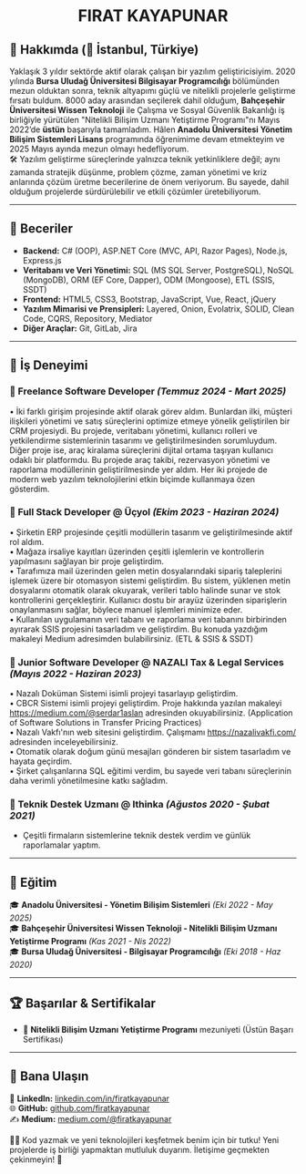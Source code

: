 # <h1 align="center">FIRAT KAYAPUNAR</h1>

## 🚀 Hakkımda (📍 İstanbul, Türkiye)

Yaklaşık 3 yıldır sektörde aktif olarak çalışan bir yazılım geliştiricisiyim. 2020 yılında **Bursa Uludağ Üniversitesi Bilgisayar
Programcılığı** bölümünden mezun olduktan sonra, teknik altyapımı güçlü ve nitelikli projelerle geliştirme
fırsatı buldum. 8000 aday arasından seçilerek dahil olduğum, **Bahçeşehir Üniversitesi Wissen Teknoloji** ile Çalışma
ve Sosyal Güvenlik Bakanlığı iş birliğiyle yürütülen "Nitelikli Bilişim Uzmanı Yetiştirme Programı"nı Mayıs 2022’de
**üstün** başarıyla tamamladım. Hâlen **Anadolu Üniversitesi Yönetim Bilişim Sistemleri Lisans** programında öğrenimime devam etmekteyim ve 2025 Mayıs ayında mezun olmayı hedefliyorum.  <br>
🛠️ Yazılım geliştirme süreçlerinde yalnızca teknik yetkinliklere değil; aynı zamanda stratejik düşünme, problem çözme, zaman yönetimi ve kriz anlarında çözüm
üretme becerilerine de önem veriyorum. Bu sayede, dahil olduğum projelerde sürdürülebilir ve etkili çözümler üretebiliyorum.

---

## 🔧 Beceriler

- **Backend:** C# (OOP), ASP.NET Core (MVC, API, Razor Pages), Node.js, Express.js
- **Veritabanı ve Veri Yönetimi:** SQL (MS SQL Server, PostgreSQL), NoSQL (MongoDB), ORM (EF Core, Dapper), ODM (Mongoose), ETL (SSIS, SSDT)
- **Frontend:** HTML5, CSS3, Bootstrap, JavaScript, Vue, React, jQuery
- **Yazılım Mimarisi ve Prensipleri:** Layered, Onion, Evolatrix, SOLID, Clean Code, CQRS, Repository, Mediator
- **Diğer Araçlar:** Git, GitLab, Jira

---

## 💼 İş Deneyimi

### 🔹 Freelance Software Developer *(Temmuz 2024 - Mart 2025)*
• İki farklı girişim projesinde aktif olarak görev aldım. Bunlardan ilki, müşteri ilişkileri yönetimi ve satış süreçlerini optimize etmeye yönelik geliştirilen bir CRM projesiydi. Bu projede, veritabanı yönetimi, kullanıcı rolleri ve yetkilendirme sistemlerinin tasarımı ve geliştirilmesinden sorumluydum. Diğer proje ise, araç kiralama süreçlerini dijital ortama taşıyan kullanıcı odaklı bir platformdu. Bu projede araç takibi, rezervasyon yönetimi ve raporlama modüllerinin geliştirilmesinde yer aldım. Her iki projede de modern web yazılım teknolojilerini etkin biçimde kullanmaya özen gösterdim.

### 🔹 Full Stack Developer @ Üçyol *(Ekim 2023 - Haziran 2024)*
• Şirketin ERP projesinde çeşitli modüllerin tasarım ve geliştirilmesinde aktif rol aldım. <br>
• Mağaza irsaliye kayıtları üzerinden çeşitli işlemlerin ve kontrollerin yapılmasını sağlayan bir proje
geliştirdim. <br>
• Tarafımıza mail üzerinden gelen metin dosyalarındaki sipariş taleplerini işlemek üzere bir
otomasyon sistemi geliştirdim. Bu sistem, yüklenen metin dosyalarını otomatik olarak okuyarak,
verileri tablo halinde sunar ve stok kontrollerini gerçekleştirir. Kullanıcı dostu bir arayüz üzerinden
siparişlerin onaylanmasını sağlar, böylece manuel işlemleri minimize eder. <br>
• Kullanılan uygulamanın veri tabanı ve raporlama veri tabanını birbirinden ayırarak SSIS projesini
tasarladım ve geliştirdim. Bu konuda yazdığım makaleyi Medium adresimden bulabilirsiniz. (ETL &
SSIS & SSDT)

### 🔹 Junior Software Developer @ NAZALI Tax & Legal Services *(Mayıs 2022 - Haziran 2023)*
• Nazalı Doküman Sistemi isimli projeyi tasarlayıp geliştirdim. <br>
• CBCR Sistemi isimli projeyi geliştirdim. Proje hakkında yazılan makaleyi
https://medium.com/@serdar1aslan adresinden okuyabilirsiniz. (Application of Software Solutions in
Transfer Pricing Practices) <br>
• Nazalı Vakfı'nın web sitesini geliştirdim. Çalışmamı https://nazalivakfi.com/ adresinden
inceleyebilirsiniz. <br>
• Otomatik olarak doğum günü mesajları gönderen bir sistem tasarladım ve hayata geçirdim. <br>
• Şirket çalışanlarına SQL eğitimi verdim, bu sayede veri tabanı süreçlerinin daha verimli
yönetilmesine katkı sağladım. <br>

### 🔹 Teknik Destek Uzmanı @ Ithinka *(Ağustos 2020 - Şubat 2021)*
- Çeşitli firmaların sistemlerine teknik destek verdim ve günlük raporlamalar yaptım.

---

## 📜 Eğitim

🎓 **Anadolu Üniversitesi - Yönetim Bilişim Sistemleri** *(Eki 2022 - May 2025)*  
🎓 **Bahçeşehir Üniversitesi Wissen Teknoloji - Nitelikli Bilişim Uzmanı Yetiştirme Programı** *(Kas 2021 - Nis 2022)*  
🎓 **Bursa Uludağ Üniversitesi - Bilgisayar Programcılığı** *(Eki 2018 - Haz 2020)*  

---

## 🏆 Başarılar & Sertifikalar

- 📜 **Nitelikli Bilişim Uzmanı Yetiştirme Programı** mezuniyeti (Üstün Başarı Sertifikası)

---

## 📩 Bana Ulaşın

🔗 **LinkedIn:** [linkedin.com/in/firatkayapunar](https://www.linkedin.com/in/firatkayapunar)  
🌐 **GitHub:** [github.com/firatkayapunar](https://github.com/firatkayapunar)  
✍ **Medium:** [medium.com/@firatkayapunar](https://medium.com/@firatkayapunar)  

👨‍💻 Kod yazmak ve yeni teknolojileri keşfetmek benim için bir tutku! Yeni projelerde iş birliği yapmaktan mutluluk duyarım. İletişime geçmekten çekinmeyin! 🚀
